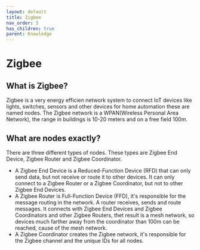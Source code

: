 ```yaml
---
layout: default
title: Zigbee
nav_order: 3
has_children: true
parent: Knowledge
---
```


# Zigbee

## What is Zigbee?
Zigbee is a very energy efficien network system to connect IoT devices like lights, switches, sensors and other devices for home automation these are named nodes. 
The Zigbee network is a WPAN(Wireless Personal Area Network), the range in buildings is 10-20 meters and on a free field 100m. 

## What are nodes exactly?
There are three different types of nodes. These types are Zigbee End Device, Zigbee Router and Zigbee Coordinator.
- A Zigbee End Device is a Reduced-Function Device (RFD) that can only send data, but not receive or route it to other devices. It can only connect to a Zigbee Router or a Zigbee Coordinator, but not to other Zigbee End Devices.    
- A Zigbee Router is Full-Function Device (FFD), it's responsible for the message routing in the network. A router receives, sends and route messages. It connects with Zigbee End Devices and Zigbee Coordinators and other Zigbee Routers, thet result is a mesh network, so devices much farther away from the coordinator than 100m can be reached, cause of the mesh network.       
- A Zigbee Coordinator creates the Zigbee network, it's responsible for the Zigbee channel and the unique IDs for all nodes.